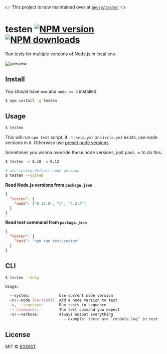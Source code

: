 👉 This project is now maintained over at [`bevry/testen`](https://github.com/bevry/testen) 👈

# testen [![NPM version](https://img.shields.io/npm/v/testen.svg)](https://npmjs.com/package/testen) [![NPM downloads](https://img.shields.io/npm/dm/testen.svg)](https://npmjs.com/package/testen)

[testen repo]: https://github.com/egoist/testen

Run tests for multiple versions of Node.js in local env.  

![preview](https://ooo.0o0.ooo/2016/04/17/571460f682122.gif)

## Install

You should have `nvm` and `node >= 4` installed.

```bash
$ npm install -g testen
```

## Usage

```bash
$ testen
```

This will run `npm test` script, if `.travis.yml` or `circle.yml` exists, use node versions in it. Otherwise use [preset node versions](/lib/preset-versions.json).

Sometimes you wanna override these node versions, just pass `-n` to do this:

```bash
$ testen -n 0.10 -n 0.12

# use system default node version
$ testen --system
```

**Read Node.js versions from `package.json`**

```json
{
  "testen": {
    "node": ["0.12.0", "5", "4.2.4"]
  }
}
```

**Read test command from `package.json`**

```json
{
  "testen": {
    "test": "npm run test:custom"
  }
}
```

## CLI

```bash
$ testen --help

Usage:

  --system:             Use current node version
  -n/--node [version]:  Add a node version to test
  -s, --sequence:       Run tests in sequence
  -- [command]:         The test command you expect
  -V/--verbose:         Always output everything
                          ~ example: there are `console.log` in test
```

## License

MIT © [EGOIST](https://github.com/egoist)
